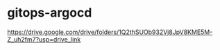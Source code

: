 # gitops-argocd

https://drive.google.com/drive/folders/1Q2thSUOb932Vj8JpV8KME5M-Z_uh2fm7?usp=drive_link
